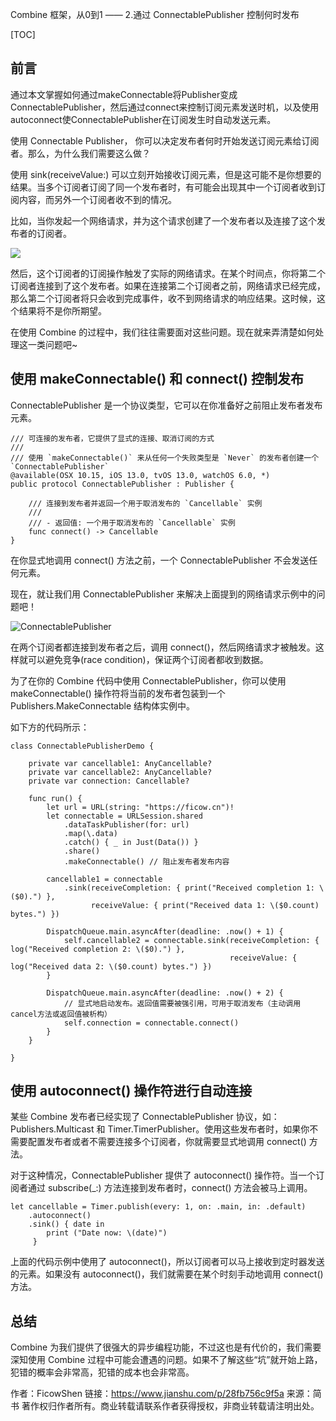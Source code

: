 Combine 框架，从0到1 —— 2.通过 ConnectablePublisher 控制何时发布

[TOC]

## 前言
通过本文掌握如何通过makeConnectable将Publisher变成ConnectablePublisher，然后通过connect来控制订阅元素发送时机，以及使用autoconnect使ConnectablePublisher在订阅发生时自动发送元素。
 

使用 Connectable Publisher， 你可以决定发布者何时开始发送订阅元素给订阅者。那么，为什么我们需要这么做？

使用 sink(receiveValue:) 可以立刻开始接收订阅元素，但是这可能不是你想要的结果。当多个订阅者订阅了同一个发布者时，有可能会出现其中一个订阅者收到订阅内容，而另外一个订阅者收不到的情况。

比如，当你发起一个网络请求，并为这个请求创建了一个发布者以及连接了这个发布者的订阅者。

![](https://upload-images.jianshu.io/upload_images/1306450-1e6a7c22224775a6.png?imageMogr2/auto-orient/strip|imageView2/2/w/770)

然后，这个订阅者的订阅操作触发了实际的网络请求。在某个时间点，你将第二个订阅者连接到了这个发布者。如果在连接第二个订阅者之前，网络请求已经完成，那么第二个订阅者将只会收到完成事件，收不到网络请求的响应结果。这时候，这个结果将不是你所期望。

在使用 Combine 的过程中，我们往往需要面对这些问题。现在就来弄清楚如何处理这一类问题吧~

## 使用 makeConnectable() 和 connect() 控制发布

 

ConnectablePublisher 是一个协议类型，它可以在你准备好之前阻止发布者发布元素。
```
/// 可连接的发布者，它提供了显式的连接、取消订阅的方式
///
/// 使用 `makeConnectable()` 来从任何一个失败类型是 `Never` 的发布者创建一个 `ConnectablePublisher`
@available(OSX 10.15, iOS 13.0, tvOS 13.0, watchOS 6.0, *)
public protocol ConnectablePublisher : Publisher {

    /// 连接到发布者并返回一个用于取消发布的 `Cancellable` 实例
    ///
    /// - 返回值: 一个用于取消发布的 `Cancellable` 实例
    func connect() -> Cancellable
}

```
在你显式地调用 connect() 方法之前，一个 ConnectablePublisher 不会发送任何元素。

现在，就让我们用 ConnectablePublisher 来解决上面提到的网络请求示例中的问题吧！

![ConnectablePublisher](https://upload-images.jianshu.io/upload_images/1306450-fe6e1526eb334ef4.png?imageMogr2/auto-orient/strip|imageView2/2/w/796)

在两个订阅者都连接到发布者之后，调用 connect()，然后网络请求才被触发。这样就可以避免竞争(race condition)，保证两个订阅者都收到数据。

为了在你的 Combine 代码中使用 ConnectablePublisher，你可以使用 makeConnectable() 操作符将当前的发布者包装到一个 Publishers.MakeConnectable 结构体实例中。

如下方的代码所示：

```
class ConnectablePublisherDemo {
    
    private var cancellable1: AnyCancellable?
    private var cancellable2: AnyCancellable?
    private var connection: Cancellable?
    
    func run() {
        let url = URL(string: "https://ficow.cn")!
        let connectable = URLSession.shared
            .dataTaskPublisher(for: url)
            .map(\.data)
            .catch() { _ in Just(Data()) }
            .share()
            .makeConnectable() // 阻止发布者发布内容
        
        cancellable1 = connectable
            .sink(receiveCompletion: { print("Received completion 1: \($0).") },
                  receiveValue: { print("Received data 1: \($0.count) bytes.") })
        
        DispatchQueue.main.asyncAfter(deadline: .now() + 1) {
            self.cancellable2 = connectable.sink(receiveCompletion: { log("Received completion 2: \($0).") },
                                                 receiveValue: { log("Received data 2: \($0.count) bytes.") })
        }

        DispatchQueue.main.asyncAfter(deadline: .now() + 2) {
            // 显式地启动发布。返回值需要被强引用，可用于取消发布（主动调用cancel方法或返回值被析构）
            self.connection = connectable.connect() 
        }
    }

}
```
## 使用 autoconnect() 操作符进行自动连接

 某些 Combine 发布者已经实现了 ConnectablePublisher 协议，如：Publishers.Multicast 和 Timer.TimerPublisher。使用这些发布者时，如果你不需要配置发布者或者不需要连接多个订阅者，你就需要显式地调用 connect() 方法。

对于这种情况，ConnectablePublisher 提供了 autoconnect() 操作符。当一个订阅者通过 subscribe(_:) 方法连接到发布者时，connect() 方法会被马上调用。

```
let cancellable = Timer.publish(every: 1, on: .main, in: .default)
    .autoconnect()
    .sink() { date in
        print ("Date now: \(date)")
     }

```
上面的代码示例中使用了 autoconnect()，所以订阅者可以马上接收到定时器发送的元素。如果没有 autoconnect()，我们就需要在某个时刻手动地调用 connect() 方法。

 
## 总结

Combine 为我们提供了很强大的异步编程功能，不过这也是有代价的，我们需要深知使用 Combine 过程中可能会遭遇的问题。如果不了解这些“坑”就开始上路，犯错的概率会非常高，犯错的成本也会非常高。

作者：FicowShen
链接：https://www.jianshu.com/p/28fb756c9f5a
来源：简书
著作权归作者所有。商业转载请联系作者获得授权，非商业转载请注明出处。
